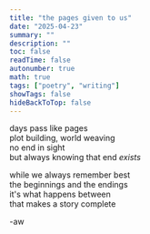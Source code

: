 ```yaml
---
title: "the pages given to us"
date: "2025-04-23"
summary: ""
description: ""
toc: false
readTime: false
autonumber: true
math: true
tags: ["poetry", "writing"]
showTags: false
hideBackToTop: false
---
```


days pass like pages  
plot building, world weaving  
no end in sight  
but always knowing that end *exists*  
  
while we always remember best  
the beginnings and the endings  
it's what happens between  
that makes a story complete  


-aw